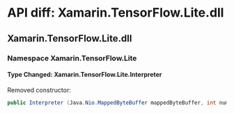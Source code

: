# API diff: Xamarin.TensorFlow.Lite.dll

## Xamarin.TensorFlow.Lite.dll

### Namespace Xamarin.TensorFlow.Lite

#### Type Changed: Xamarin.TensorFlow.Lite.Interpreter

Removed constructor:

```csharp
public Interpreter (Java.Nio.MappedByteBuffer mappedByteBuffer, int numThreads);
```



